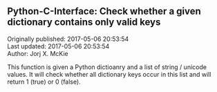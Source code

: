 ## Python-C-Interface: Check whether a given dictionary contains only valid keys  
Originally published: 2017-05-06 20:53:54  
Last updated: 2017-05-06 20:53:54  
Author: Jorj X. McKie  
  
This function is given a Python dictioanry and a list of string / unicode values. It will check whether all dictionary keys occur in this list and will return 1 (true) or 0 (false).